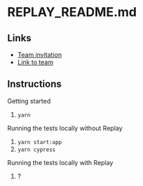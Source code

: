 # REPLAY_README.md

## Links

- [Team invitation](https://app.replay.io/team/invitation?code=2a993196-8eff-4e30-a53f-e194fd583cb3)
- [Link to team](https://app.replay.io/team/dzoyMmRjN2Y3Ny05ZjQ2LTQ2NTgtOTBjNC1jNTM4Y2YzMWQ0YzM=/recordings)

## Instructions

Getting started

1. `yarn`

Running the tests locally without Replay

1. `yarn start:app`
2. `yarn cypress`

Running the tests locally with Replay

1. ?

